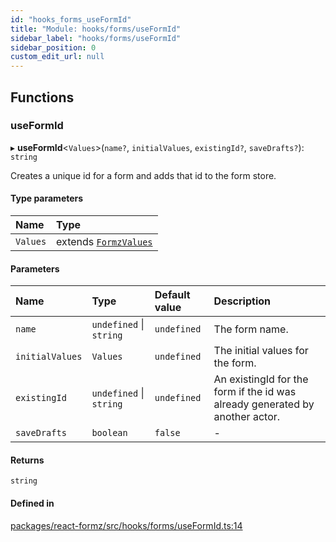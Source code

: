 ```yaml
---
id: "hooks_forms_useFormId"
title: "Module: hooks/forms/useFormId"
sidebar_label: "hooks/forms/useFormId"
sidebar_position: 0
custom_edit_url: null
---
```


## Functions

### useFormId

▸ **useFormId**<`Values`\>(`name?`, `initialValues`, `existingId?`, `saveDrafts?`): `string`

Creates a unique id for a form and adds that id to the form store.

#### Type parameters

| Name | Type |
| :------ | :------ |
| `Values` | extends [`FormzValues`](types_form.md#formzvalues) |

#### Parameters

| Name | Type | Default value | Description |
| :------ | :------ | :------ | :------ |
| `name` | `undefined` \| `string` | `undefined` | The form name. |
| `initialValues` | `Values` | `undefined` | The initial values for the form. |
| `existingId` | `undefined` \| `string` | `undefined` | An existingId for the form if the id was already generated by another actor. |
| `saveDrafts` | `boolean` | `false` | - |

#### Returns

`string`

#### Defined in

[packages/react-formz/src/hooks/forms/useFormId.ts:14](https://github.com/ZerryStack/react-formz/blob/1ba1704/packages/react-formz/src/hooks/forms/useFormId.ts#L14)
